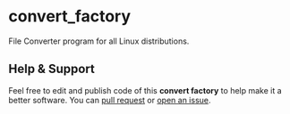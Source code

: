# convert_factory
File Converter program for all Linux distributions.

## Help & Support
Feel free to edit and publish code of this **convert factory** to help make it a better software. You can [pull request](https://github.com/DevAbanoub/convert_factory/pulls) or [open an issue](https://github.com/DevAbanoub/convert_factory/issues).
